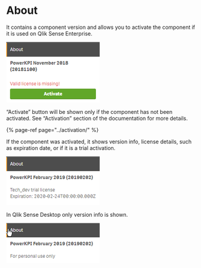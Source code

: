 # About

It contains a component version and allows you to activate the component if it is used on Qlik Sense Enterprise.

![](../.gitbook/assets/image%20%28150%29.png)

“Activate” button will be shown only if the component has not been activated. See “Activation” section of the documentation for more details.

{% page-ref page="../activation/" %}

If the component was activated, it shows version info, license details, such as expiration date, or if it is a trial activation.

![](../.gitbook/assets/image%20%2864%29.png)

In Qlik Sense Desktop only version info is shown.

![](../.gitbook/assets/image%20%2847%29.png)

